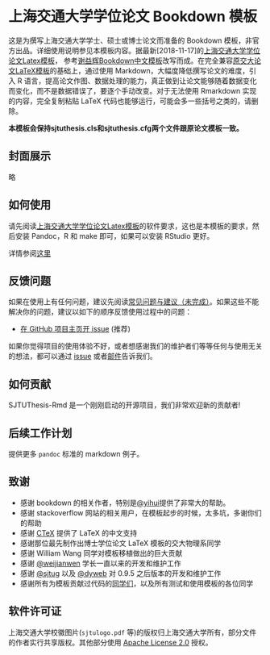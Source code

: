 # 上海交通大学学位论文 Bookdown 模板

这是为撰写上海交通大学学士、硕士或博士论文而准备的 Bookdown 模板，非官方出品。详细使用说明参见本模板内容。据最新[2018-11-17]的[上海交通大学学位论文Latex模板](https://github.com/sjtug/SJTUThesis)， 参考[谢益辉Bookdown中文模板](https://github.com/yihui/bookdown-chinese)改写而成。在完全兼容[原交大论文LaTeX模板](https://github.com/sjtug/SJTUThesis)的基础上，通过使用 Markdown，大幅度降低撰写论文的难度，引入 R 语言，提高论文作图、数据处理的能力，真正做到让论文能够随着数据变化而变化，而不是数据错误了，要逐个手动改变。对于无法使用 Rmarkdown 实现的内容，完全复制粘贴 LaTeX 代码也能够运行，可能会多一些括号之类的，请删除。

**本模板会保持sjtuthesis.cls和sjtuthesis.cfg两个文件跟原论文模板一致。**

## 封面展示

略

## 如何使用

请先阅读[上海交通大学学位论文Latex模板](https://github.com/sjtug/SJTUThesis)的软件要求，这也是本模板的要求，然后安装 Pandoc，R 和 make 即可，如果可以安装 RStudio 更好。

详情参阅[这里](./rmd/101-intro.Rmd)

## 反馈问题

如果在使用上有任何问题，建议先阅读[常见问题与建议（未完成）](https://github.com/sjtug/SJTUThesis/wiki/%E5%B8%B8%E8%A7%81%E9%97%AE%E9%A2%98%E4%B8%8E%E5%BB%BA%E8%AE%AE)。如果这些不能解决你的问题，建议以如下的顺序反馈使用过程中的问题：

* [在 GitHub 项目主页开 issue](https://github.com/bubifengyun/SJTUThesis-Rmd/issues) (推荐)

如果你觉得项目的使用体验不好，或者想感谢我们的维护者们等等任何与使用无关的想法，都可以通过 [issue](https://github.com/bubifengyun/SJTUThesis-Rmd/issues) 或者[邮件](mailto:bubifengyun@sina.com)告诉我们。

## 如何贡献

SJTUThesis-Rmd 是一个刚刚启动的开源项目，我们非常欢迎新的贡献者! 

## 后续工作计划

提供更多 `pandoc` 标准的 markdown 例子。

## 致谢

* 感谢 bookdown 的相关作者，特别是[@yihui](https://github.com/yihui)提供了非常大的帮助。
* 感谢 stackoverflow 网站的相关用户，在模板起步的时候，太多坑，多谢你们的帮助
* 感谢 [CTeX](http://www.ctex.org/HomePage) 提供了 LaTeX 的中文支持
* 感谢那位最先制作出博士学位论文 LaTeX 模板的交大物理系同学
* 感谢 William Wang 同学对模板移植做出的巨大贡献
* 感谢 [@weijianwen](https://github.com/weijianwen) 学长一直以来的开发和维护工作
* 感谢 [@sjtug](https://github.com/sjtug) 以及 [@dyweb](https://github.com/dyweb) 对 0.9.5 之后版本的开发和维护工作
* 感谢所有为模板贡献过代码的[同学们](https://github.com/sjtug/SJTUThesis/graphs/contributors)，以及所有测试和使用模板的各位同学

## 软件许可证

上海交通大学校徽图片(`sjtulogo.pdf` 等)的版权归上海交通大学所有，部分文件的作者实行共享版权。其他部分使用 [Apache License 2.0](LICENSE) 授权。
